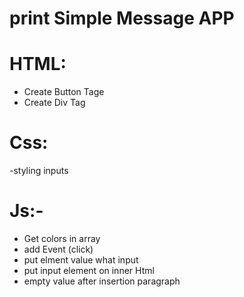 # print Simple Message APP

# HTML:
- Create Button Tage
- Create Div Tag
# Css:
-styling inputs
# Js:-
- Get colors in array
- add Event (click)
- put elment value what input
- put input element on inner Html
- empty value after insertion paragraph
